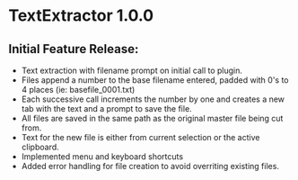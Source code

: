 # TextExtractor 1.0.0

## Initial Feature Release:
- Text extraction with filename prompt on initial call to plugin.
- Files append a number to the base filename entered, padded with 0's to 4 places (ie: basefile_0001.txt)
- Each successive call increments the number by one and creates a new tab with the text and a prompt to save the file.
- All files are saved in the same path as the original master file being cut from.
- Text for the new file is either from current selection or the active clipboard.
- Implemented menu and keyboard shortcuts
- Added error handling for file creation to avoid overriting existing files.

